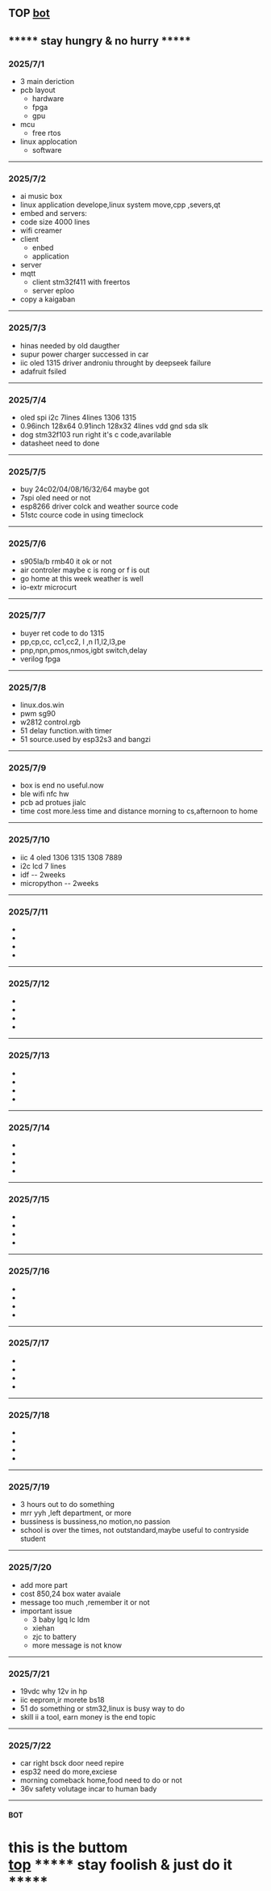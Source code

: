 ## TOP [bot](#bot)
***** stay hungry & no hurry *****
---
### 2025/7/1
- 3 main deriction 
- pcb layout
  - hardware
  - fpga
  - gpu
- mcu
  - free rtos
- linux applocation
  - software
---
### 2025/7/2
- ai music box
 - linux application develope,linux system move,cpp ,severs,qt
 - embed and servers:
 - code size 4000 lines
- wifi creamer
 - client
   - enbed
   - application
 - server
- mqtt
  - client  stm32f411 with freertos
  - server eploo
- copy a kaigaban
---
### 2025/7/3
- hinas needed by old daugther
- supur power charger successed in car
- iic oled 1315 driver androniu throught by deepseek failure
- adafruit fsiled
---
### 2025/7/4
- oled spi i2c 7lines 4lines 1306 1315
- 0.96inch 128x64 0.91inch 128x32 4lines vdd gnd sda slk
- dog stm32f103 run right it's c code,avarilable
- datasheet need to done
---
### 2025/7/5
- buy 24c02/04/08/16/32/64 maybe got 
- 7spi oled need or not
- esp8266 driver colck and weather source code
- 51stc cource code in using timeclock
---
### 2025/7/6
- s905la/b rmb40 it ok or not
- air controler maybe c is rong or f is out
- go home at this week weather is well
- io-extr microcurt
---
### 2025/7/7
- buyer ret code to do 1315
- pp,cp,cc, cc1,cc2, l ,n l1,l2,l3,pe
- pnp,npn,pmos,nmos,igbt switch,delay
- verilog fpga
---
### 2025/7/8
- linux.dos.win 
- pwm sg90
- w2812 control.rgb
- 51 delay function.with timer
- 51 source.used by esp32s3 and bangzi
---
### 2025/7/9
- box is end no useful.now
- ble wifi nfc hw
- pcb ad protues jialc
- time cost more.less time and distance morning to cs,afternoon to home
---
### 2025/7/10
- iic 4 oled 1306 1315 1308 7889
- i2c lcd 7 lines
- idf   -- 2weeks
- micropython  -- 2weeks
---
### 2025/7/11
- 
- 
- 
- 
---
### 2025/7/12
- 
- 
- 
- 
---
### 2025/7/13
- 
- 
- 
- 
---
### 2025/7/14
- 
- 
- 
- 
---
### 2025/7/15
- 
- 
- 
- 
---
### 2025/7/16
- 
- 
- 
- 
---
### 2025/7/17
- 
- 
- 
- 
---
### 2025/7/18
- 
- 
- 
- 
---
### 2025/7/19
- 3 hours out to do something
- mrr yyh ,left department, or more
- bussiness is bussiness,no motion,no passion
- school is over the times, not outstandard,maybe useful to contryside student
---
### 2025/7/20
- add more part 
- cost 850,24 box water avaiale
- message too much ,remember it or not
- important issue
  - 3 baby lgq lc ldm
  - xiehan 
  - zjc to battery
  - more message is not know
---
### 2025/7/21
- 19vdc why 12v in hp 
- iic eeprom,ir morete bs18
- 51 do something or stm32,linux is busy way to do 
- skill ii a tool, earn money is the end topic
---
### 2025/7/22
- car right bsck door need repire
- esp32 need do more,exciese
- morning comeback home,food need to do or not
- 36v safety volutage incar  to human bady
---
#### BOT    
this is the buttom   
[top](#top)
***** stay foolish & just do it *****
=========
